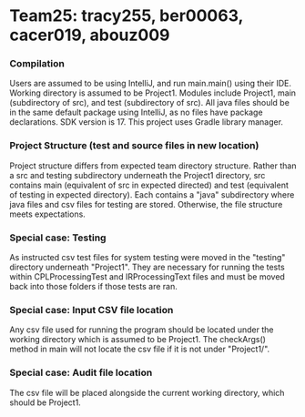 # Team25: tracy255, ber00063, cacer019, abouz009

### Compilation
Users are assumed to be using IntelliJ, and run main.main() using their IDE.
Working directory is assumed to be Project1.
Modules include Project1, main (subdirectory of src), and test (subdirectory of src).
All java files should be in the same default package using IntelliJ, as no files 
have package declarations.
SDK version is 17.
This project uses Gradle library manager.

### Project Structure (test and source files in new location)
Project structure differs from expected team directory structure. Rather than a src
and testing subdirectory underneath the Project1 directory, src contains main
(equivalent of src in expected directed) and test (equivalent of testing in expected
directory). Each contains a "java" subdirectory where java files and csv files for
testing are stored. Otherwise, the file structure meets expectations.

### Special case: Testing
As instructed csv test files for system testing were moved in the "testing" directory
underneath "Project1". They are necessary for running the tests within CPLProcessingTest 
and IRProcessingText files and must be moved back into those folders if those tests are ran.

### Special case: Input CSV file location
Any csv file used for running the program should be located under the working directory
which is assumed to be Project1. The checkArgs() method in main will not locate the
csv file if it is not under "Project1/".

### Special case: Audit file location
The csv file will be placed alongside the current working directory, which should be 
Project1.

